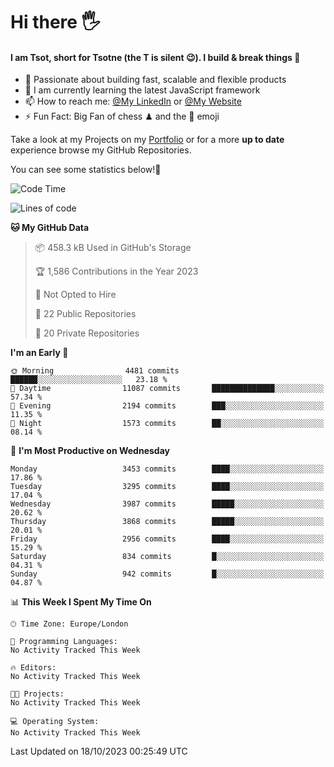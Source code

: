 # Hi there :raised_hand_with_fingers_splayed:
#### I am Tsot, short for Tsotne (the T is silent :wink:). I build & break things :space_invader:
- :telescope: Passionate about building fast, scalable and flexible products
- :seedling: I am currently learning the latest JavaScript framework 
- :mailbox: How to reach me: [@My LinkedIn](https://www.linkedin.com/in/tsotne-gvadzabia/) or [@My Website](https://tsotne.co.uk/contact)
- :zap: Fun Fact: Big Fan of chess ♟ and the 👾 emoji

Take a look at my Projects on my [Portfolio](https://tsotne.co.uk/) or for a more **up to date** experience browse my GitHub Repositories.

You can see some statistics below!:space_invader:
<!--START_SECTION:waka-->
![Code Time](http://img.shields.io/badge/Code%20Time-761%20hrs%202%20mins-blue)

![Lines of code](https://img.shields.io/badge/From%20Hello%20World%20I%27ve%20Written-8.0%20million%20lines%20of%20code-blue)

**🐱 My GitHub Data** 

> 📦 458.3 kB Used in GitHub's Storage 
 > 
> 🏆 1,586 Contributions in the Year 2023
 > 
> 🚫 Not Opted to Hire
 > 
> 📜 22 Public Repositories 
 > 
> 🔑 20 Private Repositories 
 > 
**I'm an Early 🐤** 

```text
🌞 Morning                4481 commits        ██████░░░░░░░░░░░░░░░░░░░   23.18 % 
🌆 Daytime                11087 commits       ██████████████░░░░░░░░░░░   57.34 % 
🌃 Evening                2194 commits        ███░░░░░░░░░░░░░░░░░░░░░░   11.35 % 
🌙 Night                  1573 commits        ██░░░░░░░░░░░░░░░░░░░░░░░   08.14 % 
```
📅 **I'm Most Productive on Wednesday** 

```text
Monday                   3453 commits        ████░░░░░░░░░░░░░░░░░░░░░   17.86 % 
Tuesday                  3295 commits        ████░░░░░░░░░░░░░░░░░░░░░   17.04 % 
Wednesday                3987 commits        █████░░░░░░░░░░░░░░░░░░░░   20.62 % 
Thursday                 3868 commits        █████░░░░░░░░░░░░░░░░░░░░   20.01 % 
Friday                   2956 commits        ████░░░░░░░░░░░░░░░░░░░░░   15.29 % 
Saturday                 834 commits         █░░░░░░░░░░░░░░░░░░░░░░░░   04.31 % 
Sunday                   942 commits         █░░░░░░░░░░░░░░░░░░░░░░░░   04.87 % 
```


📊 **This Week I Spent My Time On** 

```text
🕑︎ Time Zone: Europe/London

💬 Programming Languages: 
No Activity Tracked This Week

🔥 Editors: 
No Activity Tracked This Week

🐱‍💻 Projects: 
No Activity Tracked This Week

💻 Operating System: 
No Activity Tracked This Week
```


 Last Updated on 18/10/2023 00:25:49 UTC
<!--END_SECTION:waka-->
